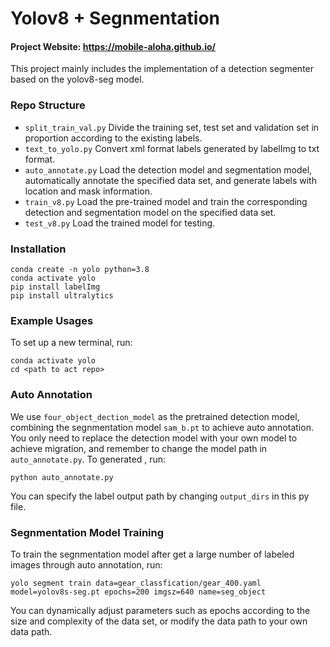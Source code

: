 # Yolov8 + Segnmentation


#### Project Website: https://mobile-aloha.github.io/

This project mainly includes the implementation of a detection segmenter based on the yolov8-seg model.



### Repo Structure
- ``split_train_val.py`` Divide the training set, test set and validation set in proportion according to the existing labels.
- ``text_to_yolo.py`` Convert xml format labels generated by labelImg to txt format.
- ``auto_annotate.py`` Load the detection model and segmentation model, automatically annotate the specified data set, and generate labels with location and mask information.
- ``train_v8.py`` Load the pre-trained model and train the corresponding detection and segmentation model on the specified data set.
- ``test_v8.py`` Load the trained model for testing.  


### Installation

    conda create -n yolo python=3.8
    conda activate yolo
    pip install labelImg
    pip install ultralytics


### Example Usages

To set up a new terminal, run:

    conda activate yolo
    cd <path to act repo>

### Auto Annotation 

We use ``four_object_dection_model`` as the pretrained detection model, combining the segnmentation model ``sam_b.pt`` to achieve auto annotation. You only need to replace the detection model with your own model to achieve migration, and remember to change the model path in ``auto_annotate.py``.
To generated , run:

    python auto_annotate.py

You can specify the label output path by changing ``output_dirs`` in this py file.

### Segnmentation Model Training
To train the segnmentation model after get a large number of labeled images through auto annotation, run:

    yolo segment train data=gear_classfication/gear_400.yaml model=yolov8s-seg.pt epochs=200 imgsz=640 name=seg_object


You can dynamically adjust parameters such as epochs according to the size and complexity of the data set, or modify the data path to your own data path.

